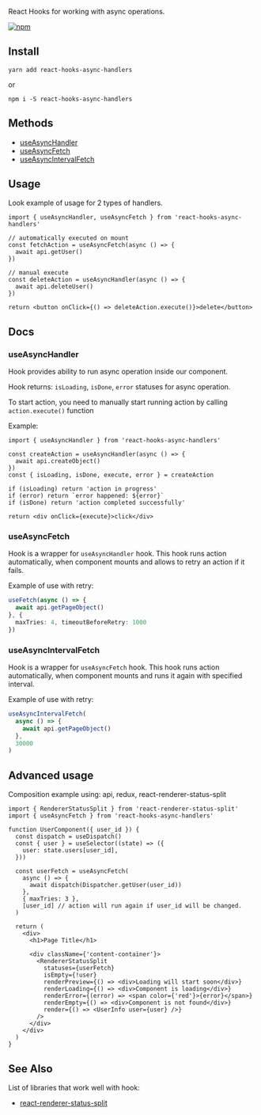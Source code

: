
React Hooks for working with async operations.

[![npm](https://img.shields.io/npm/v/react-hooks-async-handlers)](https://www.npmjs.com/package/react-hooks-async-handlers?activeTab=readme)

## Install

``yarn add react-hooks-async-handlers``

or 

```npm i -S react-hooks-async-handlers```

## Methods

- [useAsyncHandler](#useasynchandler)
- [useAsyncFetch](#useasyncfetch)
- [useAsyncIntervalFetch](#useasyncintervalfetch)


## Usage

Look example of usage for 2 types of handlers.

```tsx
import { useAsyncHandler, useAsyncFetch } from 'react-hooks-async-handlers'

// automatically executed on mount
const fetchAction = useAsyncFetch(async () => {
  await api.getUser()
})

// manual execute
const deleteAction = useAsyncHandler(async () => {
  await api.deleteUser()
})

return <button onClick={() => deleteAction.execute()}>delete</button>
```


## Docs

### useAsyncHandler

Hook provides ability to run async operation inside our component.

Hook returns: `isLoading`, `isDone`, `error` statuses for async operation.

To start action, you need to manually start running action by calling `action.execute()` function

Example:

```tsx
import { useAsyncHandler } from 'react-hooks-async-handlers'

const createAction = useAsyncHandler(async () => {
  await api.createObject()
})
const { isLoading, isDone, execute, error } = createAction

if (isLoading) return 'action in progress'
if (error) return `error happened: ${error}`
if (isDone) return 'action completed successfully'

return <div onClick={execute}>click</div>
```


### useAsyncFetch

Hook is a wrapper for `useAsyncHandler` hook. 
This hook runs action automatically, when component mounts and allows to retry an action if it fails.

Example of use with retry: 

```typescript
useFetch(async () => {
  await api.getPageObject()
}, { 
  maxTries: 4, timeoutBeforeRetry: 1000 
})
```

### useAsyncIntervalFetch

Hook is a wrapper for `useAsyncFetch` hook.
This hook runs action automatically, when component mounts and runs it again with specified interval.

Example of use with retry:

```typescript
useAsyncIntervalFetch(
  async () => {
    await api.getPageObject()
  },
  30000
)
```


## Advanced usage 

Composition example using: api, redux, react-renderer-status-split
```tsx
import { RendererStatusSplit } from 'react-renderer-status-split'
import { useAsyncFetch } from 'react-hooks-async-handlers'

function UserComponent({ user_id }) {
  const dispatch = useDispatch()
  const { user } = useSelector((state) => ({
    user: state.users[user_id],
  }))
  
  const userFetch = useAsyncFetch(
    async () => {
      await dispatch(Dispatcher.getUser(user_id))
    },
    { maxTries: 3 },
    [user_id] // action will run again if user_id will be changed.
  )
    
  return (
    <div>
      <h1>Page Title</h1>
  
      <div className={'content-container'}>
        <RendererStatusSplit
          statuses={userFetch}
          isEmpty={!user}
          renderPreview={() => <div>Loading will start soon</div>}
          renderLoading={() => <div>Component is loading</div>}
          renderError={(error) => <span color={'red'}>{error}</span>}
          renderEmpty={() => <div>Component is not found</div>}
          render={() => <UserInfo user={user} />}
        />
      </div>
    </div>
  ) 
}
```


## See Also

List of libraries that work well with hook:

- [react-renderer-status-split](https://www.npmjs.com/package/react-renderer-status-split)
